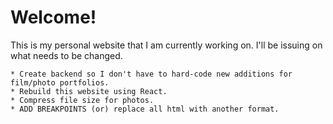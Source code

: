 # Welcome!

This is my personal website that I am currently working on. I'll be issuing on what needs to be changed.

	* Create backend so I don't have to hard-code new additions for film/photo portfolios.
	* Rebuild this website using React.
	* Compress file size for photos.
	* ADD BREAKPOINTS (or) replace all html with another format.


